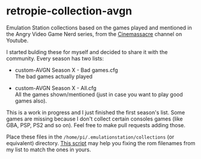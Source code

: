 # retropie-collection-avgn
  
Emulation Station collections based on the games played and mentioned in the Angry Video Game Nerd series, from the [Cinemassacre](https://www.youtube.com/channel/UC0M0rxSz3IF0CsSour1iWmw) channel on Youtube.

I started bulding these for myself and decided to share it with the community. Every season has two lists: 
* custom-AVGN Season X - Bad games.cfg  
The bad games actually played

* custom-AVGN Season X - All.cfg  
All the games shown/mentioned (just in case you want to play good games also).

This is a work in progress and I just finished the first season's list. Some games are missing because I don't collect certain consoles games (like GBA, PSP, PS2 and so on). Feel free to make pull requests adding those.

Place these files in the `/home/pi/.emulationstation/collections` (or equivalent) directory. [This script](https://retropie.org.uk/forum/topic/17783) may help you fixing the rom filenames from my list to match the ones in yours.
